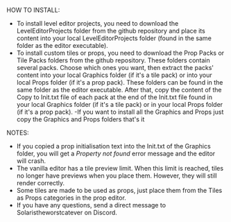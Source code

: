 HOW TO INSTALL:
- To install level editor projects, you need to download the LevelEditorProjects folder from the github repository and place its content into your local LevelEditorProjects folder (found in the same folder as the editor executable).
- To install custom tiles or props, you need to download the Prop Packs or Tile Packs folders from the github repository. These folders contain several packs. Choose which ones you want, then extract the packs' content into your local Graphics 
folder (if it's a tile pack) or into your local Props folder (if it's a prop pack). These folders can be found in the same folder as the editor executable. After that, copy the content of the Copy to Init.txt file of each pack at the end of the Init.txt
file found in your local Graphics folder (if it's a tile pack) or in your local Props folder (if it's a prop pack).
-If you want to install all the Graphics and Props just copy the Graphics and Props folders that's it 

NOTES:
- If you copied a prop initialisation text into the Init.txt of the Graphics folder, you will get a *Property not found* error message and the editor will crash.
- The vanilla editor has a tile preview limit. When this limit is reached, tiles no longer have previews when you place them. However, they will still render correctly.
- Some tiles are made to be used as props, just place them from the Tiles as Props categories in the prop editor.
- If you have any questions, send a direct message to Solaristheworstcatever on Discord.
